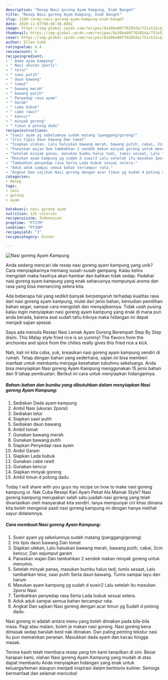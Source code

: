 ```yaml
---
description: "Resep Nasi goreng Ayam Kampung, Enak Banget"
title: "Resep Nasi goreng Ayam Kampung, Enak Banget"
slug: 1280-resep-nasi-goreng-ayam-kampung-enak-banget
date: 2020-11-07T00:40:46.849Z
image: https://img-global.cpcdn.com/recipes/8a38be00f70205da/751x532cq70/nasi-goreng-ayam-kampung-foto-resep-utama.jpg
thumbnail: https://img-global.cpcdn.com/recipes/8a38be00f70205da/751x532cq70/nasi-goreng-ayam-kampung-foto-resep-utama.jpg
cover: https://img-global.cpcdn.com/recipes/8a38be00f70205da/751x532cq70/nasi-goreng-ayam-kampung-foto-resep-utama.jpg
author: Ellen Cobb
ratingvalue: 4.4
reviewcount: 6
recipeingredient:
- " Dada ayam kampung"
- " Nasi ukuran 2porsi"
- " telur"
- " sawi putih"
- " daun bawang"
- " tomat"
- " bawang merah"
- " bawang putih"
- " Penyedap rasa ayam"
- " Garam"
- " Lada bubuk"
- " cabe rawit"
- " kencur"
- " minyak goreng"
- " timun d potong dadu"
recipeinstructions:
- "Suwir ayam yg sebelumnya sudah matang (panggang/goreng)"
- "Iris tipis daun bawang Dan tomat"
- "Siapkan ulekan, Lalu haluskan bawang merah, bawang putih, cabai, 2cm kencur, Dan sejumput garam"
- "Panaskan wajan Dan tambahkan 2 sendok makan minyak goreng untuk menumis."
- "Setelah minyak panas, masukan bumbu halus tadi, tumis sesaat, Lalu tambahkan telur, sawi putih Serta daun bawang. Tumis sampai layu dan harum"
- "Masukan ayam kampung yg sudah d suwir2 Lalu setelah itu masukan 2porsi Nasi"
- "Tambahkan penyedap rasa Serta Lada bubuk sesuai selera."
- "Aduk aduk sampai semua bahan tercampur rata."
- "Angkat Dan sajikan Nasi goreng dengan acar timun yg Sudah d potong dadu."
categories:
- Resep
tags:
- nasi
- goreng
- ayam

katakunci: nasi goreng ayam 
nutrition: 125 calories
recipecuisine: Indonesian
preptime: "PT27M"
cooktime: "PT38M"
recipeyield: "3"
recipecategory: Dinner

---
```



![Nasi goreng Ayam Kampung](https://img-global.cpcdn.com/recipes/8a38be00f70205da/751x532cq70/nasi-goreng-ayam-kampung-foto-resep-utama.jpg)

Anda sedang mencari ide resep nasi goreng ayam kampung yang unik? Cara menyiapkannya memang susah-susah gampang. Kalau keliru mengolah maka hasilnya akan hambar dan bahkan tidak sedap. Padahal nasi goreng ayam kampung yang enak seharusnya mempunyai aroma dan rasa yang bisa memancing selera kita.

Ada beberapa hal yang sedikit banyak berpengaruh terhadap kualitas rasa dari nasi goreng ayam kampung, mulai dari jenis bahan, kemudian pemilihan bahan segar, sampai cara mengolah dan menyajikannya. Tidak usah pusing kalau ingin menyiapkan nasi goreng ayam kampung yang enak di mana pun anda berada, karena asal sudah tahu triknya maka hidangan ini dapat menjadi sajian spesial.

Saya ada menulis Resepi Nasi Lemak Ayam Goreng Berempah Step By Step disini. This Malay style fried rice is so yummy! The flavors from the anchovies and spice from the chilies really gives this fried rice a kick.


Nah, kali ini kita coba, yuk, kreasikan nasi goreng ayam kampung sendiri di rumah. Tetap dengan bahan yang sederhana, sajian ini bisa memberi manfaat untuk membantu menjaga kesehatan tubuhmu sekeluarga. Anda bisa menyiapkan Nasi goreng Ayam Kampung menggunakan 15 jenis bahan dan 9 tahap pembuatan. Berikut ini cara untuk menyiapkan hidangannya.

<!--inarticleads1-->

##### Bahan-bahan dan bumbu yang dibutuhkan dalam menyiapkan Nasi goreng Ayam Kampung:

1. Sediakan  Dada ayam kampung
1. Ambil  Nasi (ukuran 2porsi)
1. Sediakan  telur
1. Siapkan  sawi putih
1. Sediakan  daun bawang
1. Ambil  tomat
1. Gunakan  bawang merah
1. Gunakan  bawang putih
1. Siapkan  Penyedap rasa ayam
1. Ambil  Garam
1. Siapkan  Lada bubuk
1. Gunakan  cabe rawit
1. Gunakan  kencur
1. Siapkan  minyak goreng
1. Ambil  timun d potong dadu


Today I will share with you guys my recipe on how to make nasi goreng kampung or. Nak Cuba Resepi Kari Ayam Pekat Ala Mamak Style? Nasi goreng kampung merupakan salah satu juadah nasi goreng yang telah divariasikan oleh masyarakat kita sendiri. Ianya mempunyai ciri khas dimana kita boleh mengenal pasti nasi goreng kampung ini dengan hanya melihat sayur didalamnya. 

<!--inarticleads2-->

##### Cara membuat Nasi goreng Ayam Kampung:

1. Suwir ayam yg sebelumnya sudah matang (panggang/goreng)
1. Iris tipis daun bawang Dan tomat
1. Siapkan ulekan, Lalu haluskan bawang merah, bawang putih, cabai, 2cm kencur, Dan sejumput garam
1. Panaskan wajan Dan tambahkan 2 sendok makan minyak goreng untuk menumis.
1. Setelah minyak panas, masukan bumbu halus tadi, tumis sesaat, Lalu tambahkan telur, sawi putih Serta daun bawang. Tumis sampai layu dan harum
1. Masukan ayam kampung yg sudah d suwir2 Lalu setelah itu masukan 2porsi Nasi
1. Tambahkan penyedap rasa Serta Lada bubuk sesuai selera.
1. Aduk aduk sampai semua bahan tercampur rata.
1. Angkat Dan sajikan Nasi goreng dengan acar timun yg Sudah d potong dadu.


Nasi goreng ni adalah antara menu yang boleh dimakan pada bila-bila masa. Pagi atau malam, boleh je makan nasi goreng. Nasi goreng kena dimasak sedap barulah best nak dimakan. Dan paling penting tekstur nasi itu pun memainkan peranan. Masukkan dada ayam dan kacau hingga masak. 

Terima kasih telah membaca resep yang tim kami tampilkan di sini. Besar harapan kami, olahan Nasi goreng Ayam Kampung yang mudah di atas dapat membantu Anda menyiapkan hidangan yang enak untuk keluarga/teman ataupun menjadi inspirasi dalam berbisnis kuliner. Semoga bermanfaat dan selamat mencoba!
